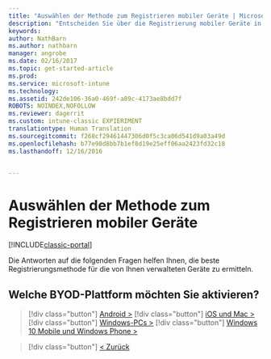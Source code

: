 ```yaml
---
title: "Auswählen der Methode zum Registrieren mobiler Geräte | Microsoft-Dokumentation"
description: "Entscheiden Sie über die Registrierung mobiler Geräte in Intune durch Beantworten einiger einfacher Fragen"
keywords: 
author: NathBarn
ms.author: nathbarn
manager: angrobe
ms.date: 02/16/2017
ms.topic: get-started-article
ms.prod: 
ms.service: microsoft-intune
ms.technology: 
ms.assetid: 242de106-36a0-469f-a89c-4173ae8bdd7f
ROBOTS: NOINDEX,NOFOLLOW
ms.reviewer: dagerrit
ms.custom: intune-classic EXPIERIMENT
translationtype: Human Translation
ms.sourcegitcommit: f268cf29461447306d0f5c3ca06d541d9a03a49d
ms.openlocfilehash: b77e98d8bb7b1ef8d19e25eff06aa2423fd32c18
ms.lasthandoff: 12/16/2016


---
```

# <a name="choose-how-to-enroll-mobile-devices"></a>Auswählen der Methode zum Registrieren mobiler Geräte

[!INCLUDE[classic-portal](../includes/classic-portal.md)]

Die Antworten auf die folgenden Fragen helfen Ihnen, die beste Registrierungsmethode für die von Ihnen verwalteten Geräte zu ermitteln.

## <a name="which-byod-platform-do-you-want-to-enable"></a>**Welche BYOD-Plattform möchten Sie aktivieren?**

> [!div class="button"]
[Android >](/intune/deploy-use/set-up-android-management-with-microsoft-intune)
> [!div class="button"]
[iOS und Mac >](/intune/deploy-use/set-up-ios-and-mac-management-with-microsoft-intune)
> [!div class="button"]
[Windows-PCs >](/intune/deploy-use/set-up-windows-device-management-with-microsoft-intune)
> [!div class="button"]
[Windows 10 Mobile und Windows Phone >](/intune/deploy-use/set-up-windows-phone-management-with-microsoft-intune)


> [!div class="button"]
[< Zurück](choose-how-to-enroll-devices1.md)

